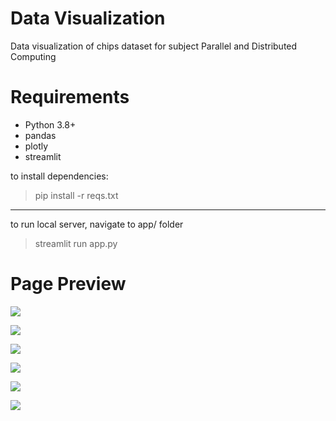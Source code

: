 # Data Visualization
Data visualization of chips dataset for subject Parallel and Distributed Computing

# Requirements
- Python 3.8+
- pandas
- plotly
- streamlit

to install dependencies:
>pip install -r reqs.txt

---
to run local server, navigate to app/ folder
>streamlit run app.py

# Page Preview
![]((https://github.com/Styyyx/pd-chips-data-visualization/blob/main/pics/pic1.png?raw=true))

![]((https://github.com/Styyyx/pd-chips-data-visualization/blob/main/pics/pic2.1.png?raw=true))

![]((https://github.com/Styyyx/pd-chips-data-visualization/blob/main/pics/pic2.2.png?raw=true))

![]((https://github.com/Styyyx/pd-chips-data-visualization/blob/main/pics/pic3.1.png?raw=true))

![]((https://github.com/Styyyx/pd-chips-data-visualization/blob/main/pics/pic3.2.png?raw=true))

![]((https://github.com/Styyyx/pd-chips-data-visualization/blob/main/pics/pic4.png?raw=true))
